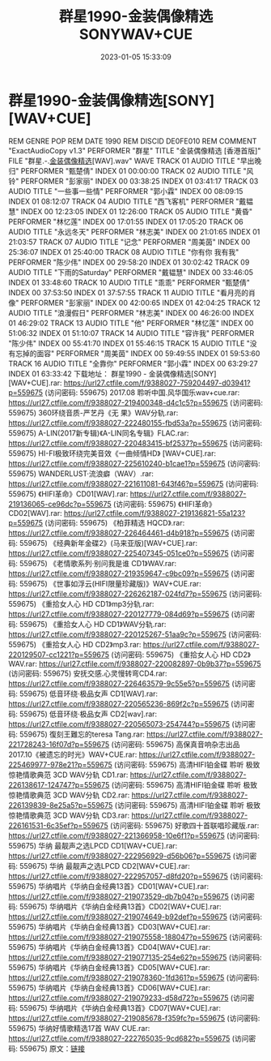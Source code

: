 ﻿---
title: 群星1990-金装偶像精选SONYWAV+CUE
date: 2023-01-05 15:33:09
categories: WAV车载音乐、镜像
tags: 华语中文
---
# 群星1990-金装偶像精选[SONY][WAV+CUE]

REM GENRE POP
REM DATE 1990
REM DISCID DE0FE010
REM COMMENT "ExactAudioCopy v1.3"
PERFORMER "群星"
TITLE "金装偶像精选 [香港首版]"
FILE "群星.-.[金装偶像精选](1990)[WAV].wav" WAVE
TRACK 01 AUDIO
TITLE "早出晚归"
PERFORMER "甄楚倩"
INDEX 01 00:00:00
TRACK 02 AUDIO
TITLE "风铃"
PERFORMER "彭家丽"
INDEX 00 03:38:25
INDEX 01 03:41:17
TRACK 03 AUDIO
TITLE "一些事一些情"
PERFORMER "郭小霖"
INDEX 00 08:09:15
INDEX 01 08:12:07
TRACK 04 AUDIO
TITLE "西飞客机"
PERFORMER "戴韫慧"
INDEX 00 12:23:05
INDEX 01 12:26:00
TRACK 05 AUDIO
TITLE "黄昏"
PERFORMER "林忆莲"
INDEX 00 17:01:55
INDEX 01 17:05:20
TRACK 06 AUDIO
TITLE "永远冬天"
PERFORMER "林志美"
INDEX 00 21:01:65
INDEX 01 21:03:57
TRACK 07 AUDIO
TITLE "记念"
PERFORMER "周美茵"
INDEX 00 25:36:07
INDEX 01 25:40:00
TRACK 08 AUDIO
TITLE "你有你 我有我"
PERFORMER "陈少伟"
INDEX 00 29:58:20
INDEX 01 30:02:42
TRACK 09 AUDIO
TITLE "下雨的Saturday"
PERFORMER "戴韫慧"
INDEX 00 33:46:05
INDEX 01 33:48:60
TRACK 10 AUDIO
TITLE "乖乖"
PERFORMER "甄楚倩"
INDEX 00 37:53:50
INDEX 01 37:57:55
TRACK 11 AUDIO
TITLE "看月亮的肖像"
PERFORMER "彭家丽"
INDEX 00 42:00:65
INDEX 01 42:04:25
TRACK 12 AUDIO
TITLE "浪漫假日"
PERFORMER "林志美"
INDEX 00 46:26:00
INDEX 01 46:29:02
TRACK 13 AUDIO
TITLE "他"
PERFORMER "林忆莲"
INDEX 00 51:06:32
INDEX 01 51:10:07
TRACK 14 AUDIO
TITLE "容许我"
PERFORMER "陈少伟"
INDEX 00 55:41:70
INDEX 01 55:46:15
TRACK 15 AUDIO
TITLE "没有忘掉的面容"
PERFORMER "周美茵"
INDEX 00 59:49:55
INDEX 01 59:53:60
TRACK 16 AUDIO
TITLE "全靠你"
PERFORMER "郭小霖"
INDEX 00 63:29:27
INDEX 01 63:33:42
下载地址：
群星1990 - 金装偶像精选[SONY][WAV+CUE].rar: https://url27.ctfile.com/f/9388027-759204497-d03941?p=559675
(访问密码: 559675)
2017.08 聆听中国.风华国乐wav+cue.rar: https://url27.ctfile.com/f/9388027-219400348-d4c1c5?p=559675
(访问密码: 559675)
360环绕音质-严艺丹《无 果》WAV分轨.rar: https://url27.ctfile.com/f/9388027-222480155-fbd53a?p=559675
(访问密码: 559675)
A-LIN(2017新专辑)《A-LIN同名专辑》FLAC.rar: https://url27.ctfile.com/f/9388027-220483415-bf2537?p=559675
(访问密码: 559675)
HI-FI极致环绕完美音效《一曲倾情HD》 [WAV+CUE].rar: https://url27.ctfile.com/f/9388027-225610240-b1cae1?p=559675
(访问密码: 559675)
WANDERLUST·流浪癖（WAV）.rar: https://url27.ctfile.com/f/9388027-221611081-643f46?p=559675
(访问密码: 559675)
《HIFI革命》CD01[WAV].rar: https://url27.ctfile.com/f/9388027-219136065-ce96dc?p=559675
(访问密码: 559675)
《HIFI革命》CD02[WAV].rar: https://url27.ctfile.com/f/9388027-219136821-55a123?p=559675
(访问密码: 559675)
《柏菲精选 HQCD》.rar: https://url27.ctfile.com/f/9388027-226464461-d4b918?p=559675
(访问密码: 559675)
《经典新年金碟2》(马来亚版)[WAV+CUE].rar: https://url27.ctfile.com/f/9388027-225407345-051ce0?p=559675
(访问密码: 559675)
《老情歌系列·别问我是谁 CD1》WAV.rar: https://url27.ctfile.com/f/9388027-219359647-c9bc09?p=559675
(访问密码: 559675)
《世事如浮云(HIFI限量珍藏版)》WAV+CUE.rar: https://url27.ctfile.com/f/9388027-226262187-024fd7?p=559675
(访问密码: 559675)
《重拾女人心 HD CD1》mp3分轨.rar: https://url27.ctfile.com/f/9388027-220127779-084d69?p=559675
(访问密码: 559675)
《重拾女人心 HD CD1》WAV分轨.rar: https://url27.ctfile.com/f/9388027-220125267-51aa9c?p=559675
(访问密码: 559675)
《重拾女人心 HD CD2》mp3.rar: https://url27.ctfile.com/f/9388027-220129507-cc1221?p=559675
(访问密码: 559675)
《重拾女人心 HD CD2》WAV.rar: https://url27.ctfile.com/f/9388027-220082897-0b9b37?p=559675
(访问密码: 559675)
安抚交感.心灵慢转弯CD4.rar: https://url27.ctfile.com/f/9388027-226463579-9c55e5?p=559675
(访问密码: 559675)
低音环绕·极品女声 CD1[WAV].rar: https://url27.ctfile.com/f/9388027-220565236-869f2c?p=559675
(访问密码: 559675)
低音环绕·极品女声 CD2[wav].rar: https://url27.ctfile.com/f/9388027-220565073-254744?p=559675
(访问密码: 559675)
復刻王難忘的teresa Tang.rar: https://url27.ctfile.com/f/9388027-221728243-16f07d?p=559675
(访问密码: 559675)
高保真音响杂志出品2017.10《被遗忘的时光》WAV+CUE.rar: https://url27.ctfile.com/f/9388027-225469977-978e21?p=559675
(访问密码: 559675)
高清HIFI铂金碟 聆听 极致惊艳情歌典范 3CD WAV分轨 CD1.rar: https://url27.ctfile.com/f/9388027-226138617-124747?p=559675
(访问密码: 559675)
高清HIFI铂金碟 聆听 极致惊艳情歌典范 3CD WAV分轨 CD2.rar: https://url27.ctfile.com/f/9388027-226139839-8e25a5?p=559675
(访问密码: 559675)
高清HIFI铂金碟 聆听 极致惊艳情歌典范 3CD WAV分轨 CD3.rar: https://url27.ctfile.com/f/9388027-226161531-6c35ef?p=559675
(访问密码: 559675)
好歌四十首联唱珍藏版.rar: https://url27.ctfile.com/f/9388027-221366958-10e6f1?p=559675
(访问密码: 559675)
华纳 最靓声之选LPCD CD1[WAV+CUE].rar: https://url27.ctfile.com/f/9388027-222956929-d56b06?p=559675
(访问密码: 559675)
华纳 最靓声之选LPCD CD2[WAV+CUE].rar: https://url27.ctfile.com/f/9388027-222957057-d8fd20?p=559675
(访问密码: 559675)
华纳唱片《华纳白金经典13首》CD01[WAV+CUE].rar: https://url27.ctfile.com/f/9388027-219073529-db7b04?p=559675
(访问密码: 559675)
华纳唱片《华纳白金经典13首》CD02[WAV+CUE].rar: https://url27.ctfile.com/f/9388027-219074649-b92def?p=559675
(访问密码: 559675)
华纳唱片《华纳白金经典13首》CD03[WAV+CUE].rar: https://url27.ctfile.com/f/9388027-219075558-188047?p=559675
(访问密码: 559675)
华纳唱片《华纳白金经典13首》CD04[WAV+CUE].rar: https://url27.ctfile.com/f/9388027-219077135-254e62?p=559675
(访问密码: 559675)
华纳唱片《华纳白金经典13首》CD05[WAV+CUE].rar: https://url27.ctfile.com/f/9388027-219078360-1fd361?p=559675
(访问密码: 559675)
华纳唱片《华纳白金经典13首》CD06[WAV+CUE].rar: https://url27.ctfile.com/f/9388027-219079233-d58d72?p=559675
(访问密码: 559675)
华纳唱片《华纳白金经典13首》CD07[WAV+CUE].rar: https://url27.ctfile.com/f/9388027-219085678-f359fc?p=559675
(访问密码: 559675)
华纳好情歌精选17首 WAV CUE.rar: https://url27.ctfile.com/f/9388027-222765035-9cd682?p=559675
(访问密码: 559675)
原文：[链接](https://blog.sina.com.cn/s/blog_1647c7e76010310mu.html)